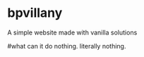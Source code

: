 # bpvillany
A simple website made with vanilla solutions

#what can it do
nothing. literally nothing.
